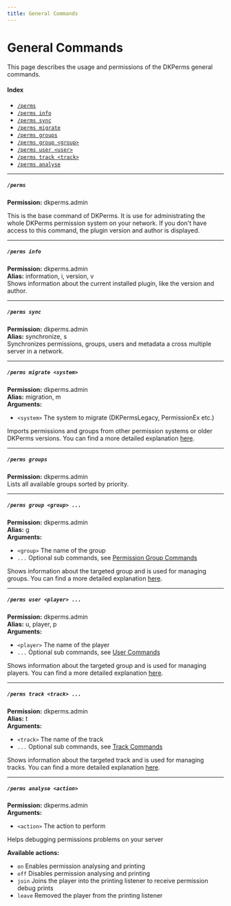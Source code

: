 ```yaml
---
title: General Commands
---
```


# General Commands

This page describes the usage and permissions of the DKPerms general commands.

#### Index

* [```/perms```](#perms)
* [```/perms info```](#perms-info)
* [```/perms sync```](#perms-sync)
* [```/perms migrate```](#perms-migrate-system)
* [```/perms groups```](#perms-groups)
* [```/perms group <group>```](#perms-group-group-)
* [```/perms user <user>```](#perms-user-player-)
* [```/perms track <track>```](#perms-track-track-)
* [```/perms analyse```](#perms-analyse-action)

***

##### **```/perms```**

**Permission:** dkperms.admin<br />

This is the base command of DKPerms. It is use for administrating the whole DKPerms permission system on your network.
If you don't have access to this command, the plugin version and author is displayed.

***

##### **```/perms info```**

**Permission:** dkperms.admin<br/>
**Alias:** information, i, version, v<br/>
Shows information about the current installed plugin, like the version and author.

***

##### **```/perms sync```**

**Permission:** dkperms.admin<br/>
**Alias:** synchronize, s<br/>
Synchronizes permissions, groups, users and metadata a cross multiple server in a network.

***

##### **```/perms migrate <system>```**

**Permission:** dkperms.admin<br/>
**Alias:** migration, m<br/>
**Arguments:**
* `<system>` The system to migrate (DKPermsLegacy, PermissionEx etc.)

Imports permissions and groups from other permission systems or older DKPerms versions.
You can find a more detailed explanation [here]().

***

##### **```/perms groups```**

**Permission:** dkperms.admin<br/>
Lists all available groups sorted by priority.

***

##### **```/perms group <group> ...```**

**Permission:** dkperms.admin<br/>
**Alias:** g<br/>
**Arguments:**
* `<group>` The name of the group
* `...` Optional sub commands, see [Permission Group Commands](Permission-Group-Commands)

Shows information about the targeted group and is used for managing groups.
You can find a more detailed explanation [here](Permission-Group-Commands).

***

##### **```/perms user <player> ...```**

**Permission:** dkperms.admin<br/>
**Alias:** u, player, p<br/>
**Arguments:**
* `<player>` The name of the player
* `...` Optional sub commands, see [User Commands](User-Commands)

Shows information about the targeted group and is used for managing players.
You can find a more detailed explanation [here](User-Commands).

***

##### **```/perms track <track> ...```**

**Permission:** dkperms.admin<br/>
**Alias:** t<br/>
**Arguments:**
* `<track>` The name of the track
* `...` Optional sub commands, see [Track Commands](Track-Commands)

Shows information about the targeted track and is used for managing tracks.
You can find a more detailed explanation [here](Track-Commands).

***

##### **```/perms analyse <action>```**

**Permission:** dkperms.admin<br/>
**Arguments:**
* `<action>` The action to perform

Helps debugging permissions problems on your server

**Available actions:**
* `on` Enables permission analysing and printing
* `off` Disables permission analysing and printing
* `join` Joins the player into the printing listener to receive permission debug prints
* `leave` Removed the player from the printing listener


